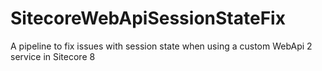 # SitecoreWebApiSessionStateFix
A pipeline to fix issues with session state when using a custom WebApi 2 service in Sitecore 8
